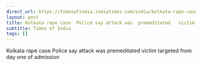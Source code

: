 ```yaml
---
direct_url: https://timesofindia.indiatimes.com/india/kolkata-rape-case-police-say-attack-was-premeditated-victim-targeted-from-day-one-of-admission/articleshow/122156487.cms
layout: post
title: Kolkata rape case  Police say attack was  premeditated   victim targeted from day one of admission
subtitle: Times of India
tags: []
---
```


Kolkata rape case  Police say attack was  premeditated   victim targeted from day one of admission
